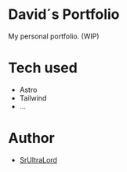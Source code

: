 # David´s Portfolio

My personal portfolio. (WIP)

# Tech used

- Astro
- Tailwind
- ...

# Author

- [SrUltraLord](https://github.com/SrUltraLord)
